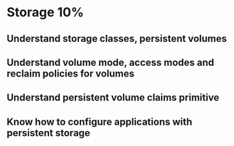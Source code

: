 # Storage 10% 
## Understand storage classes, persistent volumes
## Understand volume mode, access modes and reclaim policies for volumes
## Understand persistent volume claims primitive
## Know how to configure applications with persistent storage

